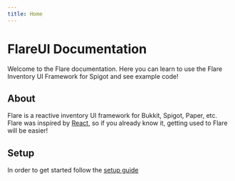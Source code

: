 ```yaml
---
title: Home
---
```


# FlareUI Documentation

Welcome to the Flare documentation.
Here you can learn to use the Flare Inventory UI Framework for Spigot
and see example code! 

## About

Flare is a reactive inventory UI framework for Bukkit, Spigot, Paper, etc.
Flare was inspired by [React](https://react.dev/), so if you already know it, getting
used to Flare will be easier!

## Setup

In order to get started follow the [setup guide](/setup)
